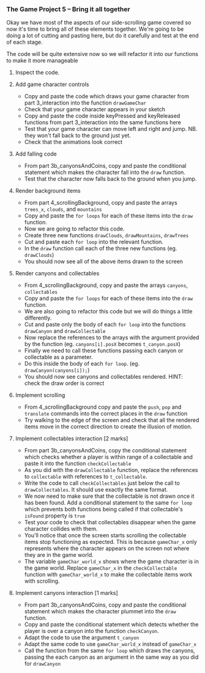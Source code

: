 ### The Game Project 5 – Bring it all together

Okay we have most of the aspects of our side-scrolling game covered so
now it's time to bring all of these elements together. We're going to
be doing a lot of cutting and pasting here, but do it carefully and test
at the end of each stage.

The code will be quite extensive now so we will refactor it into our
functions to make it more manageable

1. Inspect the code.

2. Add game character controls 
	- Copy and paste the code which draws your game character from part 3_interaction into the
	function `drawGameChar`
	- Check that your game character appears in your sketch
	- Copy and paste the code inside keyPressed and keyReleased functions from part 3_interaction
	into the same functions here
	- Test that your game character can move left and right and jump. NB. they won't fall back to
	the ground just yet.
	- Check that the animations look correct

3. Add falling code 
	- From part 3b_canyonsAndCoins, copy and paste the conditional statement which makes the
	character fall into the `draw` function.
	- Test that the character now falls back to the ground when you jump.

4. Render background items 
	- From part 4_scrollingBackground, copy and paste the arrays `trees_x`, `clouds`, and `mountains`
	- Copy and paste the `for loops` for each of these items into the `draw` function.
	- Now we are going to refactor this code.
	- Create three new functions `drawClouds`, `drawMountains`, `drawTrees`
	- Cut and paste each `for loop` into the relevant function.
	- In the `draw` function call each of the three new functions (eg. `drawClouds`)
	- You should now see all of the above items drawn to the screen

5. Render canyons and collectables 
	- From 4_scrollingBackground, copy and paste the arrays `canyons`, `collectables`
	- Copy and paste the `for loops` for each of these items into the `draw` function.
	- We are also going to refactor this code but we will do things a little differently.
	- Cut and paste only the body of each `for loop` into the functions `drawCanyon` and
	`drawCollectable`
	- Now replace the references to the arrays with the argument provided by the function
	(eg. `canyons[i].posX` becomes `t_canyon.posX`)
	- Finally we need to call these functions passing each canyon or collectable as a
	parameter.
	- Do this inside the body of each `for loop`. (eg. `drawCanyon(canyons[i]);`)
	- You should now see canyons and collectables rendered. HINT: check the draw order is
	correct

6. Implement scrolling
	- From 4_scrollingBackground copy and paste the `push`, `pop` and `translate`
	commands into the correct places in the `draw` function
	- Try walking to the edge of the screen and check that all the rendered items
	move in the correct direction to create the illusion of motion.

7. Implement collectables interaction [2 marks]
	- From part 3b_canyonsAndCoins, copy the conditional statement which checks
	whether a player is within range of a collectable and paste it into the function
	`checkCollectable`
	- As you did with the `drawCollectable` function, replace the references to `collectable`
	with references to `t_collectable`.
	- Write the code to call `checkCollectables` just below the call to `drawCollectables`. It
	should use exactly the same format.
	- We now need to make sure that the collectable is not drawn once it has been found. Add
	a conditional statement to the same `for loop` which prevents both functions being called
	if that collectable's `isFound` property is `true`
	- Test your code to check that collectables disappear when the game character collides with
	them.
	- You'll notice that once the screen starts scrolling the collectable items stop functioning
	as expected. This is because `gameChar_x` only represents where the character appears
	on the screen not where they are in the game world.
	- The variable `gameChar_world_x` shows where the game character is in the game world. Replace
	`gameChar_x` in the `checkCollectable` function with `gameChar_world_x` to make the collectable items work with scrolling.

8. Implement canyons interaction [1 marks]
	- From part 3b_canyonsAndCoins, copy and paste the conditional statement which makes the
	character plummet into the `draw` function.
	- Copy and paste the conditional statement which detects whether the player is over a canyon
	into the function `checkCanyon`.
	- Adapt the code to use the argument `t_canyon`
	- Adapt the same code to use `gameChar_world_x` instead of `gameChar_x`
	- Call the function from the same `for loop` which draws the canyons, passing the each canyon
	as an argument in the same way as you did for `drawCanyon`

